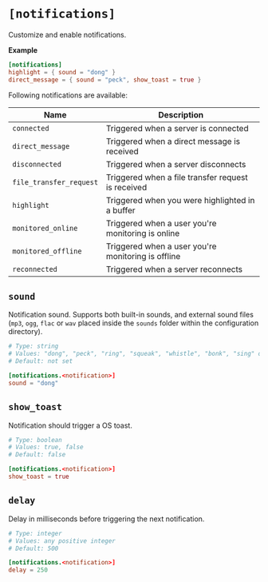 # `[notifications]`

Customize and enable notifications.

**Example**

```toml
[notifications]
highlight = { sound = "dong" }
direct_message = { sound = "peck", show_toast = true }
```

Following notifications are available:

| Name                    | Description                                        |
| ----------------------- | -------------------------------------------------- |
| `connected`             | Triggered when a server is connected               |
| `direct_message`        | Triggered when a direct message is received        |
| `disconnected`          | Triggered when a server disconnects                |
| `file_transfer_request` | Triggered when a file transfer request is received |
| `highlight`             | Triggered when you were highlighted in a buffer    |
| `monitored_online`      | Triggered when a user you're monitoring is online  |
| `monitored_offline`     | Triggered when a user you're monitoring is offline |
| `reconnected`           | Triggered when a server reconnects                 |


## `sound`

Notification sound.
Supports both built-in sounds, and external sound files (`mp3`, `ogg`, `flac` or `wav` placed inside the `sounds` folder within the configuration directory).

```toml
# Type: string
# Values: "dong", "peck", "ring", "squeak", "whistle", "bonk", "sing" or external sound.
# Default: not set

[notifications.<notification>]
sound = "dong"
```

## `show_toast`

Notification should trigger a OS toast.

```toml
# Type: boolean
# Values: true, false
# Default: false

[notifications.<notification>]
show_toast = true
```

## `delay`

Delay in milliseconds before triggering the next notification.

```toml
# Type: integer
# Values: any positive integer
# Default: 500

[notifications.<notification>]
delay = 250
```